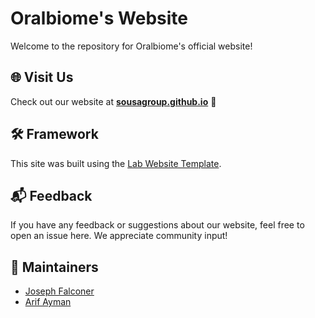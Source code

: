 # Oralbiome's Website

Welcome to the repository for Oralbiome's official website!

## 🌐 Visit Us

Check out our website at **[sousagroup.github.io](https://sousagroup.github.io)** 🚀

## 🛠️ Framework

This site was built using the [Lab Website Template](https://greene-lab.gitbook.io/lab-website-template-docs).

## 📬 Feedback

If you have any feedback or suggestions about our website, feel free to open an issue here. We appreciate community input!


## 🤖 Maintainers

- [Joseph Falconer](https://twitter.com/josephfalconer8) 
- [Arif Ayman](https://github.com/TheStrawberryCow) 
